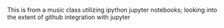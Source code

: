 
This is from a music class utilizing ipython jupyter notebooks; looking into the extent of github integration with jupyter
